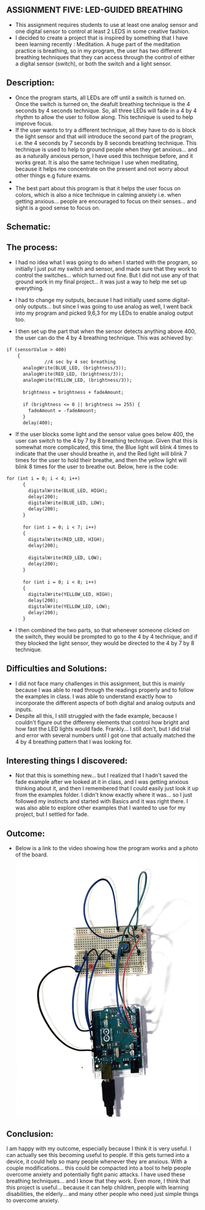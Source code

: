 ## ASSIGNMENT FIVE: LED-GUIDED BREATHING
- This assignment requires students to use at least one analog sensor and one digital sensor to control at least 2 LEDS in some creative fashion.
- I decided to create a project that is inspired by something that I have been learning recently : Meditation. A huge part of the meditation practice is breathing, so in my program, the user has two different breathing techniques that they can access through the control of either a digital sensor (switch), or both the switch and a light sensor.  

## Description:
- Once the program starts, all LEDs are off until a switch is turned on. Once the switch is turned on, the deafult breathing technique is the 4 seconds by 4 seconds technique. So, all three LEDs will fade in a 4 by 4 rhythm to allow the user to follow along. This technique is used to help improve focus. 
- If the user wants to try a different technique, all they have to do is block the light sensor and that will introduce the second part of the program, i.e. the 4 seconds by 7 seconds by 8 seconds breathing technique. This technique is used to help to ground people when they get anxious... and as a naturally anxious person, I have used this technique before, and it works great. It is also the same technique I use when meditating, because it helps me concentrate on the present and not worry about other things e.g future exams.
- 
- The best part about this program is that it helps the user focus on colors, which is also a nice technique in calming anxiety i.e. when getting anxious... people are encouraged to focus on their senses... and sight is a good sense to focus on. 

## Schematic:

## The process:
- I had no idea what I was going to do when I started with the program, so initially I just put my switch and sensor, and made sure that they work to control the switches... which turned out fine. But I did not use any of that ground work in my final project... it was just a way to help me set up everything.

- I had to change my outputs, because I had initially used some digital-only outputs... but since I was going to use analog as well, I went back into my program and picked 9,6,3 for my LEDs to enable analog output too.

- I then set up the part that when the sensor detects anything above 400, the user can do the 4 by 4 breathing technique. This was achieved by:
```Arduino
if (sensorValue > 400)
    {
              //4 sec by 4 sec breathing
      analogWrite(BLUE_LED, (brightness/3));
      analogWrite(RED_LED, (brightness/3));
      analogWrite(YELLOW_LED, (brightness/3));

      brightness = brightness + fadeAmount;

      if (brightness <= 0 || brightness >= 255) {
        fadeAmount = -fadeAmount;
      }
      delay(400); 
```

- If the user blocks some light and the sensor value goes below 400, the user can switch to the 4 by 7 by 8 breathing technique. Given that this is somewhat more complicated, this time, the Blue light will blink 4 times to indicate that the user should breathe in, and the Red light will blink 7 times for the user to hold their breathe, and then the yellow light will blink 8 times for the user to breathe out. Below, here is the code:
```Arduino
for (int i = 0; i < 4; i++)
      {
        digitalWrite(BLUE_LED, HIGH);
        delay(200);
        digitalWrite(BLUE_LED, LOW);
        delay(200);
      }

      for (int i = 0; i < 7; i++)
      {
        digitalWrite(RED_LED, HIGH);
        delay(200);
        
        digitalWrite(RED_LED, LOW);
        delay(200);
      }

      for (int i = 0; i < 8; i++)
      {
        digitalWrite(YELLOW_LED, HIGH);
        delay(200);
        digitalWrite(YELLOW_LED, LOW);
        delay(200);
      }

```
- I then combined the two parts, so that whenever someone clicked on the switch, they would be prompted to go to the 4 by 4 technique, and if they blocked the light sensor, they would be directed to the 4 by 7 by 8 technique.

## Difficulties and Solutions:
- I did not face many challenges in this assignment, but this is mainly because I was able to read through the readings properly and to follow the examples in class. I was able to understand exactly how to incorporate the different aspects of both digital and analog outputs and inputs. 
- Despite all this, I still struggled with the fade example, because I couldn't figure out the differeny elements that control how bright and how fast the LED lights would fade. Frankly... I still don't, but I did trial and error with several numbers until I got one that actually matched the 4 by 4 breathing pattern that I was looking for.

## Interesting things I discovered:
- Not that this is something new... but I realized that I hadn't saved the fade example after we looked at it in class, and I was getting anxious thinking about it, and then I remembered that I could easily just look it up from the examples folder. I didn't know exactly where it was... so I just followed my instincts and started with Basics and it was right there. I was also able to explore other examples that I wanted to use for my project, but I settled for fade.

## Outcome:
 - Below is a link to the video showing how the program works and a photo of the board.
 ![](Media/NeldaJohn-board5.png) 
 
## Conclusion:
I am happy with my outcome, especially because I think it is very useful. I can actually see this becoming useful to people. If this gets turned into a device, it could help so many people whenever they are anxious. With a couple modifications... this could be compacted into a tool to help people overcome anxiety and potentially fight panic attacks. I have used these breathing techniques... and I know that they work. Even more, I think that this project is useful... because it can help children, people with learning disabilities, the elderly... and many other people who need just simple things to overcome anxiety.

